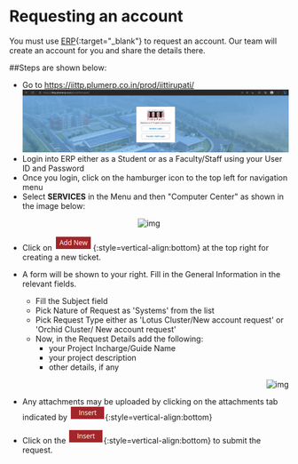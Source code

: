 # Requesting an account

You must use [ERP](https://iittp.plumerp.co.in/prod/iittirupati/){:target="_blank"} to request an account. Our team will create an account for you and share the details there.

##Steps are shown below:

* Go to https://iittp.plumerp.co.in/prod/iittirupati/
  ![img.png](../img/erp1.png)
* Login into ERP either as a Student or as a Faculty/Staff using your User ID and Password
* Once you login, click on the hamburger icon to the top left for navigation menu 
* Select **SERVICES** in the Menu and then "Computer Center" as shown in the image below:
<p align="center">
<img alt="img" src="../../img/erp2.png" />
</p>

* Click on ![erp3.png](../img/erp3.png){:style=vertical-align:bottom} at the top right for creating a new ticket.
* A form will be shown to your right. Fill in the General Information in the relevant fields. 
  - Fill the Subject field
  - Pick Nature of Request as 'Systems' from the list
  - Pick Request Type either as 'Lotus Cluster/New account request' or 'Orchid Cluster/ New account request'
  - Now, in the Request Details add the following:
    + your Project Incharge/Guide Name
    - your project description
    - other details, if any
    <p align="right">
    <img alt="img" src="../../img/erp4.png" />
    </p>
    
* Any attachments may be uploaded by clicking on the attachments tab indicated by ![erp5.png](../img/erp5.png){:style=vertical-align:bottom}
* Click on the ![erp6.png](../img/erp6.png){:style=vertical-align:bottom} to submit the request. 

